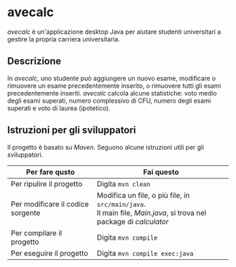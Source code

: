 # avecalc
_avecalc_ è un'applicazione desktop Java per aiutare studenti universitari a gestire la propria carriera universitaria.

## Descrizione
In _avecalc_, uno studente può aggiungere un nuovo esame, modificare o rimuovere un esame precedentemente inserito, o rimuovere tutti gli esami precedentemente inseriti. _avecalc_ calcola alcune statistiche: voto medio degli esami superati, numero complessivo di CFU, numero degli esami superati e voto di laurea (ipotetico).

## Istruzioni per gli sviluppatori
Il progetto è basato su *Maven*. Seguono alcune istruzioni utili per gli sviluppatori.

| Per fare qusto | Fai questo |
| -----------|-----------|
| Per ripulire il progetto | Digita `mvn clean` |
| Per modificare il codice sorgente | Modifica un file, o più file, in `src/main/java`.<br> Il main file, *Main.java*, si trova nel package di *calculator* |
| Per compilare il progetto | Digita `mvn compile` |
| Per eseguire il progetto | Digita `mvn compile exec:java` |
